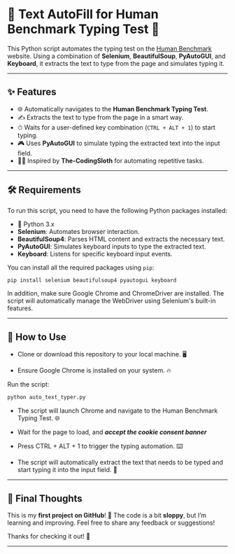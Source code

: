 # 🚀 Text AutoFill for Human Benchmark Typing Test 🎯

This Python script automates the typing test on the [Human Benchmark](https://humanbenchmark.com/tests/typing) website. Using a combination of **Selenium**, **BeautifulSoup**, **PyAutoGUI**, and **Keyboard**, it extracts the text to type from the page and simulates typing it.

---

## ✨ Features

- 🌐 Automatically navigates to the **Human Benchmark Typing Test**.
- ✍️ Extracts the text to type from the page in a smart way.
- ⏱ Waits for a user-defined key combination (`CTRL + ALT + 1`) to start typing.
- 🎮 Uses **PyAutoGUI** to simulate typing the extracted text into the input field.
- 👨‍💻 Inspired by **The-CodingSloth** for automating repetitive tasks.

---

## 🛠 Requirements

To run this script, you need to have the following Python packages installed:

- 🐍 Python 3.x
- **Selenium**: Automates browser interaction.
- **BeautifulSoup4**: Parses HTML content and extracts the necessary text.
- **PyAutoGUI**: Simulates keyboard inputs to type the extracted text.
- **Keyboard**: Listens for specific keyboard input events.

You can install all the required packages using `pip`:

```bash
pip install selenium beautifulsoup4 pyautogui keyboard
```

In addition, make sure Google Chrome and ChromeDriver are installed. The script will automatically manage the WebDriver using Selenium's built-in features.

---

## 🚀 How to Use
- Clone or download this repository to your local machine. 🖥️

- Ensure Google Chrome is installed on your system. 🔥

Run the script:
```bash
python auto_text_typer.py
```
- The script will launch Chrome and navigate to the Human Benchmark Typing Test. 🌐

- Wait for the page to load, and ***accept the cookie consent banner***

- Press CTRL + ALT + 1 to trigger the typing automation. ⌨️

- The script will automatically extract the text that needs to be typed and start typing it into the input field. 📝
---

## 📝 Final Thoughts

This is my **first project on GitHub**! 🎉 The code is a bit **sloppy**, but I’m learning and improving. Feel free to share any feedback or suggestions!

Thanks for checking it out! 🚀

---
